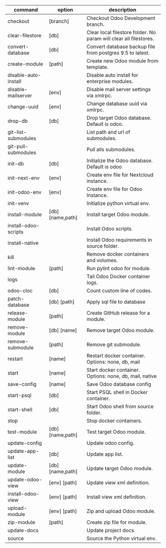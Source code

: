 | command              | option           | description                                                       |
| -------------------- | ---------------- | ----------------------------------------------------------------- |
| checkout             | [branch]         | Checkout Odoo Development branch.                                 |
| clear-filestore      | [db]             | Clear local filestore folder. No param will clear all filestores. |
| convert-database     | [db]             | Convert database backup file from postgres 9.5 to latest.         |
| create-module        | [path]           | Create new Odoo module from template.                             |
| disable-auto-install |                  | Disable auto install for enterprise modules.                      |
| disable-mailserver   | [env]            | Disable mail server settings via xmlrpc.                          |
| change-uuid          | [env]            | Change database uuid via xmlrpc.                                  |
| drop-db              | [db]             | Drop target Odoo database. Default is odoo.                       |
| git-list-submodules  |                  | List path and url of submodules.                                  |
| git-pull-submodules  |                  | Pull alls submodules.                                             |
| init-db              | [db]             | Initialize the Odoo database. Default is odoo                     |
| init-next-env        | [env]            | Create env file for Nextcloud instance.                           |
| init-odoo-env        | [env]            | Create env file for Odoo Instance.                                |
| init-venv            |                  | Initialize python virtual env.                                    |
| install-module       | [db] [name,path] | Install target Odoo module.                                       |
| install-odoo-scripts |                  | Install Odoo scripts.                                             |
| install-native       |                  | Install Odoo requirements in source folder.                       |
| kill                 |                  | Remove docker containers and volumes.                             |
| lint-module          | [path]           | Run pylint odoo for module.                                       |
| logs                 |                  | Tail Odoo Docker container logs.                                  |
| odoo-cloc            | [db]             | Count custom line of codes.                                       |
| patch-database       | [db] [path]      | Apply sql file to database                                        |
| release-module       | [path]           | Create GitHub release for a module.                               |
| remove-module        | [db] [name]      | Remove target Odoo module.                                        |
| remove-submodule     | [path]           | Remove git submodule.                                             |
| restart              | [name]           | Restart docker container. Options: none, db, mail                 |
| start                | [name]           | Start docker container. Options: none, db, mail, native           |
| save-config          | [name]           | Save Odoo database config                                         |
| start-psql           | [db]             | Start PSQL shell in Docker container.                             |
| start-shell          | [db]             | Start Odoo shell from source folder.                              |
| stop                 |                  | Stop docker containers.                                           |
| test-module          | [db] [name,path] | Test target Odoo module.                                          |
| update-config        |                  | Update odoo config.                                               |
| update-app-list      | [db]             | Update app list.                                                  |
| update-module        | [db] [name,path] | Update target Odoo module.                                        |
| update-odoo-view     | [env] [path]     | Update view xml definition.                                       |
| install-odoo-view    | [env] [path]     | Install view xml definition.                                      |
| upload-module        | [env] [path]     | Zip and upload Odoo module.                                       |
| zip-module           | [path]           | Create zip file for module.                                       |
| update-docs          |                  | Update project docs.                                              |
| source               |                  | Source the Python virtual env.                                    |
